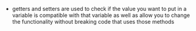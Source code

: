 - getters and setters are used to check if the value you want to put in a variable is compatible with that variable as well as allow you to change the functionality without breaking code that uses those methods